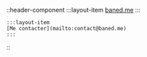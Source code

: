 ::header-component
    :::layout-item
    [baned.me](/)
    :::

    :::layout-item
    [Me contacter](mailto:contact@baned.me)
    :::
::